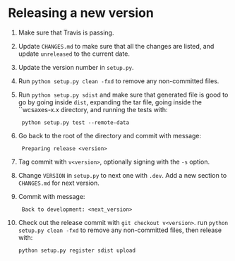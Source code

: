 Releasing a new version
=======================

1. Make sure that Travis is passing.

2. Update ``CHANGES.md`` to make sure that all the changes are listed, and
   update ``unreleased`` to the current date.

3. Update the version number in ``setup.py``.

4. Run ``python setup.py clean -fxd`` to remove any non-committed files.

5. Run ``python setup.py sdist`` and make sure that generated file is good to
   go by going inside ``dist``, expanding the tar file, going inside the
   ``wcsaxes-x.x directory, and running the tests with:

        python setup.py test --remote-data

6. Go back to the root of the directory and commit with message:

        Preparing release <version>

7. Tag commit with ``v<version>``, optionally signing with the ``-s`` option.

8. Change ``VERSION`` in ``setup.py`` to next one with ``.dev``. Add a new
   section to ``CHANGES.md`` for next version.

9. Commit with message:

        Back to development: <next_version>

10. Check out the release commit with ``git checkout v<version>``. run ``python setup.py clean -fxd`` to remove any non-committed files, then release with:

        python setup.py register sdist upload
